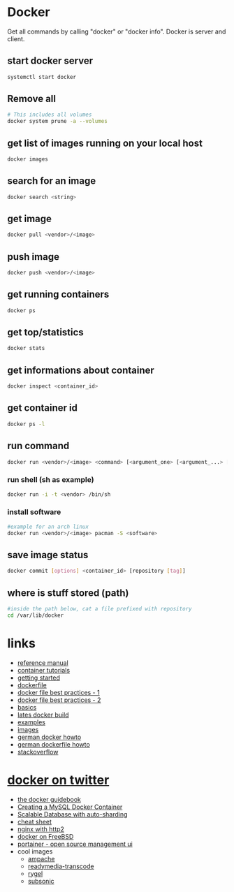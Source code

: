 # Docker

Get all commands by calling "docker" or "docker info".
Docker is server and client.

## start docker server

```bash
systemctl start docker
```

## Remove all

```bash
# This includes all volumes
docker system prune -a --volumes
```

## get list of images running on your local host

```bash
docker images
```

## search for an image

```bash
docker search <string>
```

## get image

```bash
docker pull <vendor>/<image>
```

## push image

```bash
docker push <vendor>/<image>
```

## get running containers

```bash
docker ps
```

## get top/statistics

```bash
docker stats
```

## get informations about container

```bash
docker inspect <container_id>
```

## get container id

```bash
docker ps -l
```

## run command

```bash
docker run <vendor>/<image> <command> [<argument_one> [<argument_...> [<argument_n>]]]
```

### run shell (sh as example)

```bash
docker run -i -t <vendor> /bin/sh
```

### install software

```bash
#example for an arch linux
docker run <vendor>/<image> pacman -S <software>
```

## save image status

```bash
docker commit [options] <container_id> [repository [tag]]
```

## where is stuff stored (path)

```bash
#inside the path below, cat a file prefixed with repository
cd /var/lib/docker
```

# links

* [reference manual](http://docs.docker.io/en/latest/reference/)
* [container tutorials](http://containertutorials.com/)
* [getting started](https://www.docker.io/gettingstarted/)
* [dockerfile](https://www.docker.io/learn/dockerfile/)
* [docker file best practices - 1](http://crosbymichael.com/dockerfile-best-practices.html)
* [docker file best practices - 2](http://crosbymichael.com/dockerfile-best-practices-take-2.html)
* [basics](http://docs.docker.io/en/latest/use/basics/)
* [lates docker build](http://docs.docker.io/en/latest/terms/image/)
* [examples](http://docs.docker.io/en/latest/examples/)
* [images](http://index.docker.io/)
* [german docker howto](http://www.heise.de/developer/artikel/Anwendungen-mit-Docker-transportabel-machen-2127220.html)
* [german dockerfile howto](http://www.heise.de/developer/artikel/Mit-Docker-automatisiert-Anwendungscontainer-erstellen-2145030.html)
* [stackoverflow](http://stackoverflow.com/search?q=docker)
# [docker on twitter](http://twitter.com/getdocker/)
* [the docker guidebook](http://kencochrane.net/blog/2013/08/the-docker-guidebook/)
* [Creating a MySQL Docker Container](http://txt.fliglio.com/2013/11/creating-a-mysql-docker-container/)
* [Scalable Database with auto-sharding](https://crate.io/)
* [cheat sheet](https://ma.ttias.be/docker-cheat-sheet/)
* [nginx with http2](https://ma.ttias.be/run-nginx-proxy-docker-container-http2/)
* [docker on FreeBSD](https://wiki.freebsd.org/Docker)
* [portainer - open source management ui](https://portainer.io/install.html)
* cool images
    * [ampache](https://hub.docker.com/r/ampache/ampache/)
    * [readymedia-transcode](https://hub.docker.com/r/mdouchement/readymedia-transcode/)
    * [rygel](https://hub.docker.com/r/tomsotte/rygel/)
    * [subsonic](https://hub.docker.com/r/hurricane/subsonic/)
